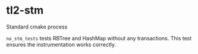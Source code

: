 # tl2-stm

Standard cmake process



`no_stm_tests` tests RBTree and HashMap without any transactions. This test ensures the instrumentation works correctly.